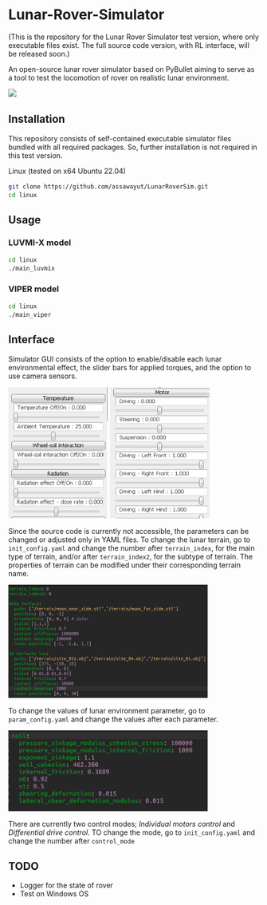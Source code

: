 # Lunar-Rover-Simulator
(This is the repository for the Lunar Rover Simulator test version, where only executable files exist. The full source code version, with RL interface, will be released soon.)

An open-source lunar rover simulator based on PyBullet aiming to serve as a tool to test the locomotion of rover on realistic lunar environment.  

<img src='figure/sim_interface.gif' width=800>

## Installation
This repository consists of self-contained executable simulator files bundled with all required packages. So, further installation is not required in this test version.

Linux (tested on x64 Ubuntu 22.04)
```sh
git clone https://github.com/assawayut/LunarRoverSim.git
cd linux
```

## Usage
### LUVMI-X model
```sh
cd linux
./main_luvmix
```

### VIPER model
```sh
cd linux
./main_viper
```

## Interface
Simulator GUI consists of the option to enable/disable each lunar environmental effect, the slider bars for applied torques, and the option to use camera sensors.

<img src="figure/env_gui.png" width=200> <img src="figure/motor_gui.png" width=200 height=263>


Since the source code is currently not accessible, the parameters can be changed or adjusted only in YAML files.
To change the lunar terrain, go to `init_config.yaml` and change the number after `terrain_index`, for the main type of terrain, and/or after `terrain_index2`, for the subtype of terrain. The properties of terrain can be modified under their corresponding terrain name.

<img src="figure/init_config.png" width=400>

To change the values of lunar environment parameter, go to `param_config.yaml` and change the values after each parameter.

<img src="figure/param_config.png" width=400>

There are currently two control modes; *Individual motors control* and *Differential drive control*. TO change the mode, go to `init_config.yaml` and change the number after `control_mode`

## TODO
- Logger for the state of rover
- Test on Windows OS
